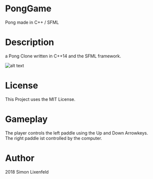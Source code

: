 # PongGame
Pong made in C++ / SFML

# Description
a Pong Clone written in C++14 and the SFML framework. </br>

![alt text](http://url/to/img.png)

# License
This Project uses the MIT License.

# Gameplay
The player controls the left paddle using the Up and Down Arrowkeys. </br>
The right paddle ist controlled by the computer.</br>

# Author
2018 Simon Lixenfeld
